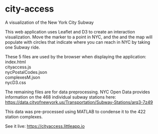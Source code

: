 # city-access
A visualization of the New York City Subway

This web application uses Leaflet and D3 to create an interaction visualization.
Move the marker to a point in NYC, and the and the map will populate with circles that
indicate where you can reach in NYC by taking one Subway ride.

These 5 files are used by the browser when displaying the application:  
index.html  
cityaccess.js  
nycPostalCodes.json  
complexesM.json  
nycD3.css  

The remaining files are for data preprocessing. NYC Open Data provides information
on the 468 individual subway stations here: 
https://data.cityofnewyork.us/Transportation/Subway-Stations/arq3-7z49

This data was pre-processed using MATLAB to condense it to the 422 station complexes.

See it live: https://cityaccess.littleapp.io

